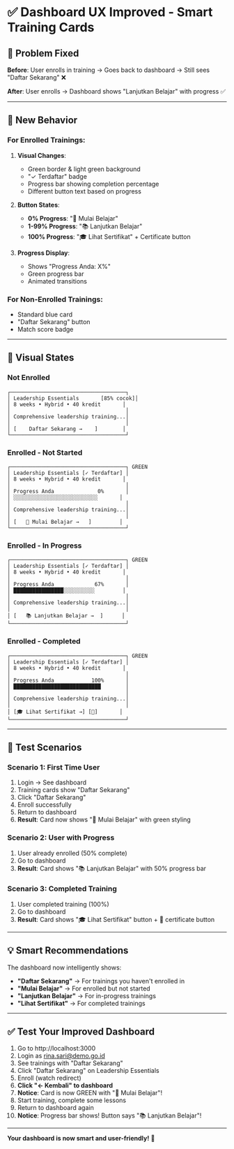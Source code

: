 # ✅ Dashboard UX Improved - Smart Training Cards

## 🎯 Problem Fixed

**Before**: User enrolls in training → Goes back to dashboard → Still sees "Daftar Sekarang" ❌

**After**: User enrolls → Dashboard shows "Lanjutkan Belajar" with progress ✅

---

## 🔄 New Behavior

### For Enrolled Trainings:
1. **Visual Changes**:
   - Green border & light green background
   - "✓ Terdaftar" badge
   - Progress bar showing completion percentage
   - Different button text based on progress

2. **Button States**:
   - **0% Progress**: "🚀 Mulai Belajar"
   - **1-99% Progress**: "📚 Lanjutkan Belajar"
   - **100% Progress**: "🎓 Lihat Sertifikat" + Certificate button

3. **Progress Display**:
   - Shows "Progress Anda: X%"
   - Green progress bar
   - Animated transitions

### For Non-Enrolled Trainings:
- Standard blue card
- "Daftar Sekarang" button
- Match score badge

---

## 🎨 Visual States

### Not Enrolled
```
┌─────────────────────────────────────┐
│ Leadership Essentials       [85% cocok]│
│ 8 weeks • Hybrid • 40 kredit       │
│                                     │
│ Comprehensive leadership training...│
│                                     │
│ [    Daftar Sekarang →    ]        │
└─────────────────────────────────────┘
```

### Enrolled - Not Started
```
┌─────────────────────────────────────┐ GREEN
│ Leadership Essentials [✓ Terdaftar] │
│ 8 weeks • Hybrid • 40 kredit       │
│                                     │
│ Progress Anda              0%       │
│ ░░░░░░░░░░░░░░░░░░░░░░░░░░░       │
│                                     │
│ Comprehensive leadership training...│
│                                     │
│ [   🚀 Mulai Belajar →   ]         │
└─────────────────────────────────────┘
```

### Enrolled - In Progress
```
┌─────────────────────────────────────┐ GREEN
│ Leadership Essentials [✓ Terdaftar] │
│ 8 weeks • Hybrid • 40 kredit       │
│                                     │
│ Progress Anda             67%       │
│ ████████████████░░░░░░░░░░         │
│                                     │
│ Comprehensive leadership training...│
│                                     │
│ [   📚 Lanjutkan Belajar →  ]      │
└─────────────────────────────────────┘
```

### Enrolled - Completed
```
┌─────────────────────────────────────┐ GREEN
│ Leadership Essentials [✓ Terdaftar] │
│ 8 weeks • Hybrid • 40 kredit       │
│                                     │
│ Progress Anda            100%       │
│ ████████████████████████████        │
│                                     │
│ Comprehensive leadership training...│
│                                     │
│ [🎓 Lihat Sertifikat →] [📄]       │
└─────────────────────────────────────┘
```

---

## 🧪 Test Scenarios

### Scenario 1: First Time User
1. Login → See dashboard
2. Training cards show "Daftar Sekarang"
3. Click "Daftar Sekarang"
4. Enroll successfully
5. Return to dashboard
6. **Result**: Card now shows "🚀 Mulai Belajar" with green styling

### Scenario 2: User with Progress
1. User already enrolled (50% complete)
2. Go to dashboard
3. **Result**: Card shows "📚 Lanjutkan Belajar" with 50% progress bar

### Scenario 3: Completed Training
1. User completed training (100%)
2. Go to dashboard
3. **Result**: Card shows "🎓 Lihat Sertifikat" button + 📄 certificate button

---

## 💡 Smart Recommendations

The dashboard now intelligently shows:
- **"Daftar Sekarang"** → For trainings you haven't enrolled in
- **"Mulai Belajar"** → For enrolled but not started
- **"Lanjutkan Belajar"** → For in-progress trainings
- **"Lihat Sertifikat"** → For completed trainings

---

## ✅ Test Your Improved Dashboard

1. Go to http://localhost:3000
2. Login as rina.sari@demo.go.id
3. See trainings with "Daftar Sekarang"
4. Click "Daftar Sekarang" on Leadership Essentials
5. Enroll (watch redirect)
6. **Click "← Kembali" to dashboard**
7. **Notice**: Card is now GREEN with "🚀 Mulai Belajar"!
8. Start training, complete some lessons
9. Return to dashboard again
10. **Notice**: Progress bar shows! Button says "📚 Lanjutkan Belajar"!

---

**Your dashboard is now smart and user-friendly!** 🎉
